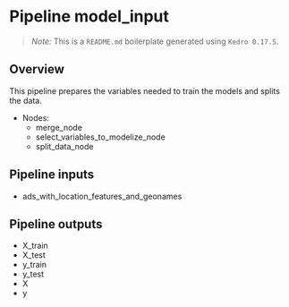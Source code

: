 # Pipeline model_input

> *Note:* This is a `README.md` boilerplate generated using `Kedro 0.17.5`.

## Overview

This pipeline prepares the variables needed to train the models and splits the data.

- Nodes:
  - merge_node
  - select_variables_to_modelize_node
  - split_data_node

## Pipeline inputs

- ads_with_location_features_and_geonames

## Pipeline outputs

- X_train
- X_test
- y_train
- y_test
- X
- y
